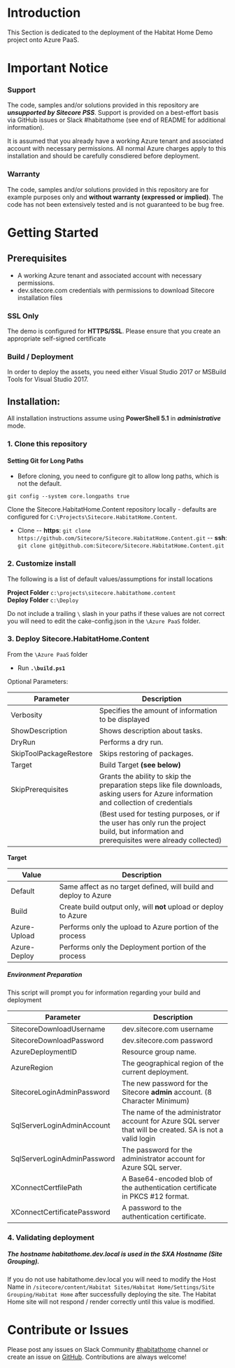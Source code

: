 # Introduction 

This Section is dedicated to the deployment of the Habitat Home Demo project onto Azure PaaS.

# Important Notice
 
### Support

The code, samples and/or solutions provided in this repository are ***unsupported by Sitecore PSS***. Support is provided on a best-effort basis via GitHub issues or Slack #habitathome (see end of README for additional information).

It is assumed that you already have a working Azure tenant and associated account with necessary permissions. All normal Azure charges apply to this installation and should be carefully consdiered before deployment.

### Warranty

The code, samples and/or solutions provided in this repository are for example purposes only and **without warranty (expressed or implied)**. The code has not been extensively tested and is not guaranteed to be bug free.  

# Getting Started

## Prerequisites

- A working Azure tenant and associated account with necessary permissions.
- dev.sitecore.com credentials with permissions to download Sitecore installation files

### SSL Only
The demo is configured for **HTTPS/SSL**. Please ensure that you create an appropriate self-signed certificate

### Build / Deployment

In order to deploy the assets, you need either Visual Studio 2017 or MSBuild Tools for Visual Studio 2017.

## Installation:

All installation instructions assume using **PowerShell 5.1** in _**administrative**_ mode.

### 1. Clone this repository

#### Setting Git for Long Paths

- Before cloning, you need to configure git to allow long paths, which is not the default.

`git config --system core.longpaths true`

Clone the Sitecore.HabitatHome.Content repository locally - defaults are configured for `C:\Projects\Sitecore.HabitatHome.Content`. 


- Clone 
-- **https**:	`git clone https://github.com/Sitecore/Sitecore.HabitatHome.Content.git` 
-- **ssh**:		`git clone git@github.com:Sitecore/Sitecore.HabitatHome.Content.git`

### 2. Customize install

The following is a list of default values/assumptions for install locations

**Project Folder**		`c:\projects\sitecore.habitathome.content`  
**Deploy Folder**		`c:\Deploy`  

Do not include a trailing `\` slash in your paths
if these values are not correct you will need to edit the cake-config.json in the `\Azure PaaS` folder.  

### 3. Deploy Sitecore.HabitatHome.Content

From the `\Azure PaaS` folder

- Run **`.\build.ps1`** 

Optional Parameters:

|Parameter                                  | Description
|-------------------------------------------|---------------------------------------------------------------------------------------------
| Verbosity                                 | Specifies the amount of information to be displayed
| ShowDescription                           | Shows description about tasks.
| DryRun                                    | Performs a dry run.
| SkipToolPackageRestore                    | Skips restoring of packages.
| Target                                    | Build Target **(see below)**
| SkipPrerequisites							| Grants the ability to skip the preparation steps like file downloads, asking users for Azure information and collection of credentials
|											| (Best used for testing purposes, or if the user has only run the project build, but information and prerequisites were already collected)

**Target**

|Value										| Description
|-------------------------------------------|---------------------------------------------------------------------------------------------
| Default                                   | Same affect as no target defined, will build and deploy to Azure
| Build                                     | Create build output only, will **not** upload or deploy to Azure
| Azure-Upload                              | Performs only the upload to Azure portion of the process
| Azure-Deploy                              | Performs only the Deployment portion of the process

##### Environment Preparation

This script will prompt you for information regarding your build and deployment

|Parameter                                  | Description
|-------------------------------------------|---------------------------------------------------------------------------------------------
| SitecoreDownloadUsername                  | dev.sitecore.com username
| SitecoreDownloadPassword                  | dev.sitecore.com password
| AzureDeploymentID                         | Resource group name.
| AzureRegion                               | The geographical region of the current deployment.
| SitecoreLoginAdminPassword                | The new password for the Sitecore **admin** account. (8 Character Minimum)
| SqlServerLoginAdminAccount                | The name of the administrator account for Azure SQL server that will be created. SA is not a valid login
| SqlServerLoginAdminPassword               | The password for the administrator account for Azure SQL server.
| XConnectCertfilePath                      | A Base64-encoded blob of the authentication certificate in PKCS #12 format.
| XConnectCertificatePassword               | A password to the authentication certificate.

### 4. Validating deployment

##### The hostname habitathome.dev.local is used in the SXA Hostname (Site Grouping). 

If you do not use habitathome.dev.local you will need to modify the Host Name in 
`/sitecore/content/Habitat Sites/Habitat Home/Settings/Site Grouping/Habitat Home` after successfully deploying the site.
The Habitat Home site will not respond / render correctly until this value is modified. 

# Contribute or Issues
Please post any issues on Slack Community [#habitathome](https://sitecorechat.slack.com/messages/habitathome/) channel or create an issue on [GitHub](https://github.com/Sitecore/Sitecore.HabitatHome.Content/issues). Contributions are always welcome!